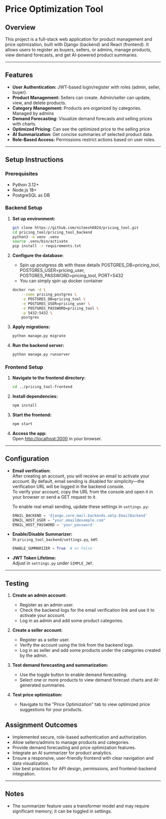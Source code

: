 # Price Optimization Tool

## Overview

This project is a full-stack web application for product management and price optimization, built with Django (backend) and React (frontend). It allows users to register as buyers, sellers, or admins, manage products, view demand forecasts, and get AI-powered product summaries.

---

## Features

- **User Authentication:** JWT-based login/register with roles (admin, seller, buyer).
- **Product Management:** Sellers can create. Admin/seller can update, view, and delete products.
- **Category Management:** Products are organized by categories. Managed by admins
- **Demand Forecasting:** Visualize demand forecasts and selling prices with charts.
- **Optimized Pricing:** Can see the optiimized price to the selling price
- **AI Summarization:** Get concise summaries of selected product data.
- **Role-Based Access:** Permissions restrict actions based on user roles.

---

## Setup Instructions

### Prerequisites

- Python 3.12+
- Node.js 18+
- PostgreSQL as DB

### Backend Setup

1. **Set up environment:**
   ```sh
   git clone https://github.com/niteesh6024/pricing_tool.git
   cd pricing_tool/pricing_tool_backend
   python3 -m venv .venv
   source .venv/bin/activate
   pip install -r requirements.txt
   ```

2. **Configure the database:**
    - Spin up postgress db with these details
        POSTGRES_DB=pricing_tool,
        POSTGRES_USER=pricing_user,
        POSTGRES_PASSWORD=pricing_tool,
        PORT=5432
   - You can simply spin up docker container 
    ```sh
    docker run -d \
        --name pricing_postgres \
        -e POSTGRES_DB=pricing_tool \
        -e POSTGRES_USER=pricing_user \
        -e POSTGRES_PASSWORD=pricing_tool \
        -p 5432:5432 \
        postgres
    ```

3. **Apply migrations:**
   ```sh
   python manage.py migrate
   ```

4. **Run the backend server:**
   ```sh
   python manage.py runserver
   ```

### Frontend Setup

1. **Navigate to the frontend directory:**
   ```sh
   cd ../pricing_tool-frontend
   ```

2. **Install dependencies:**
   ```sh
   npm install
   ```

3. **Start the frontend:**
   ```sh
   npm start
   ```

4. **Access the app:**  
   Open [http://localhost:3000](http://localhost:3000) in your browser.

---

## Configuration

- **Email verification:**  
  After creating an account, you will receive an email to activate your account. By default, email sending is disabled for simplicity—the verification URL will be logged in the backend console.  
  To verify your account, copy the URL from the console and open it in your browser or send a GET request to it.

  To enable real email sending, update these settings in `settings.py`:
  ```python
  EMAIL_BACKEND = 'django.core.mail.backends.smtp.EmailBackend'
  EMAIL_HOST_USER = "your_email@example.com"
  EMAIL_HOST_PASSWORD = 'your_password'

- **Enable/Disable Summarizer:**  
  In `pricing_tool_backend/settings.py`, set:
  ```python
  ENABLE_SUMMARIZER = True  # or False
  ```
- **JWT Token Lifetime:**  
  Adjust in `settings.py` under `SIMPLE_JWT`.

---

## Testing

1. **Create an admin account:**  
   - Register as an admin user.
   - Check the backend logs for the email verification link and use it to activate your account.
   - Log in as admin and add some product categories.

2. **Create a seller account:**  
   - Register as a seller user.
   - Verify the account using the link from the backend logs.
   - Log in as seller and add some products under the categories created by the admin.

3. **Test demand forecasting and summarization:**  
   - Use the toggle button to enable demand forecasting.
   - Select one or more products to view demand forecast charts and AI-generated summaries.

4. **Test price optimization:**  
   - Navigate to the "Price Optimization" tab to view optimized price suggestions for your products.

## Assignment Outcomes

- Implemented secure, role-based authentication and authorization.
- Allow sellers/admins to manage products and categories.
- Provide demand forecasting and price optimization features.
- Integrate an AI summarizer for product analytics.
- Ensure a responsive, user-friendly frontend with clear navigation and data visualization.
- Use best practices for API design, permissions, and frontend-backend integration.

---

## Notes

- The summarizer feature uses a transformer model and may require significant memory; it can be toggled in settings.


